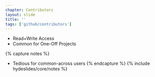 ```yaml
---
chapter: Contributors
layout: slide
title: ''
tags: ['github/contributors']
---
```


* Read+Write Access
* Common for One-Off Projects


{% capture notes %}
* Tedious for common-across users
{% endcapture %}
{% include hydeslides/core/notes %}

